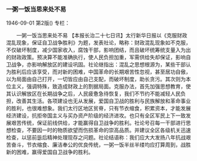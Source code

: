 ### 一粥一饭当思来处不易

1946-09-01
第2版()
专栏：

　　一粥一饭当思来处不易
    【本报长治二十七日讯】太行新华日报以《克服财政混乱现象，保证自卫战争胜利》为题，发表社论，略称：财政混乱现象如不克服，不仅破坏制度，减少国家收入，腐蚀干部，影响团结，而且破坏统筹统支量入为出的财政政策。预决算不能准确执行，使人民负担加重，军需供给失却保证，影响自卫战争，亦影响解放区的建设巩固。社论继指出：混乱之思想根源为，某些干部认为胜利后应该享受，而对新的困难，中国革命的长期艰苦性忽视，甚至居功自傲，以为局面由自己打开，一切皆应由自己支配，而破坏制度，助长贪污。其次则为本位主义，强调特殊，致造成财政上的割据局面。克服办法，首先加强思想教育，使其认识解放区在长期战争之后，人民疲惫急待恢复，我们不节约不能减轻人民负担，改善其生活。各项建设也无从发展，爱国自卫战的胜利与民族解放和革命事业的胜利，也很难想象。我们太行区地区贫脊，只有节衣缩食，积累资本，才能发展经济建设，抗拒帝国主义与买办资产阶级的经济进攻。也只有全区军民上下一致发展艰苦传统，保证前线供给，才能赢得自卫战争的胜利。社论号召每一干部进行思想检查，不要因一时的物质欲望而伤损革命的崇高品质。并建议全区各级机关迅速检查，以惩前毖后精神处理现存之问题。社论结语称：我们应大大发扬八年抗战艰苦奋斗，节衣缩食、廉洁奉公的优良传统，一粥一饭半丝半缕均应打算周到，战胜新的困难，赢得爱国自卫战争的胜利。
